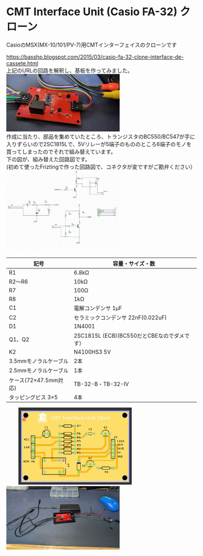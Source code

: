 # CMT Interface Unit (Casio FA-32) クローン
CasioのMSX(MX-10/101/PV-7)用CMTインターフェイスのクローンです  

https://basshp.blogspot.com/2015/03/casio-fa-32-clone-interface-de-cassete.html  
上記のURLの回路を解釈し、基板を作ってみました。  
<img src="https://github.com/IKATEN-X/CMT-I-F-Clone/blob/main/image1.jpg" width="300">  
作成に当たり、部品を集めていたところ、トランジスタのBC550/BC547が手に入りずらいので2SC1815Lで、5Vリレーが5端子のもののところ6端子のモノを買ってしまったのでそれで組み替えています。  
下の図が、組み替えた回路図です。  
(初めて使ったFriztingで作った回路図で、コネクタが変ですがご勘弁ください）  
<img src="https://github.com/IKATEN-X/CMT-I-F-Clone/blob/main/image2.jpg" width="300">  

| 記号  | 容量・サイズ・数 |
| ------------- | ------------- |
| R1  | 6.8kΩ |
| R2～R6  | 10kΩ |
| R7  | 100Ω |
| R8  | 1kΩ  |
| C1  | 電解コンデンサ 1μF |
| C2  | セラミックコンデンサ 22nF(0.022uF)  |
| D1  | 1N4001 |
| Q1、Q2  | 2SC1815L (ECB)(BC550だとCBEなのでダメです） |
| K2  | N4100HS3 5V |
| 3.5mmモノラルケーブル | 2本 |
| 2.5mmモノラルケーブル | 1本 |
|ケース(72×47.5mm対応) | TB-32-B・TB-32-IV |
|タッピングビス 3×5| 4本 |

　　
<img src="https://github.com/IKATEN-X/CMT-I-F-Clone/blob/main/image3.jpg?raw=true" width="300">  
<img src="https://github.com/IKATEN-X/CMT-I-F-Clone/blob/main/image4.jpg?raw=true" width="300">  

